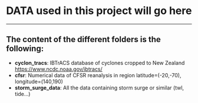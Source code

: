 # DATA used in this project will go here
---------------------------------------------------
The content of the different folders is the following:
---------------------------------------------------
- **cyclon_tracs**: IBTrACS database of cyclones cropped to New Zealand https://www.ncdc.noaa.gov/ibtracs/
- **cfsr**: Numerical data of CFSR reanalysis in region latitude=(-20,-70), longitude=(140,190)
- **storm_surge_data**: All the data containing storm surge or similar (twl, tide...)
